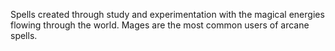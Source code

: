 Spells created through study and experimentation with the magical energies flowing through the world. Mages are the most common users of arcane spells.
